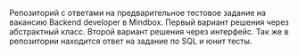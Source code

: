Репозиторий с ответами на предварительное тестовое задание на вакансию Backend developer в Mindbox.
Первый вариант решения через абстрактный класс.
Второй вариант решения через интерфейс.
Так же в репозитории находится ответ на задание по SQL и юнит тесты.
